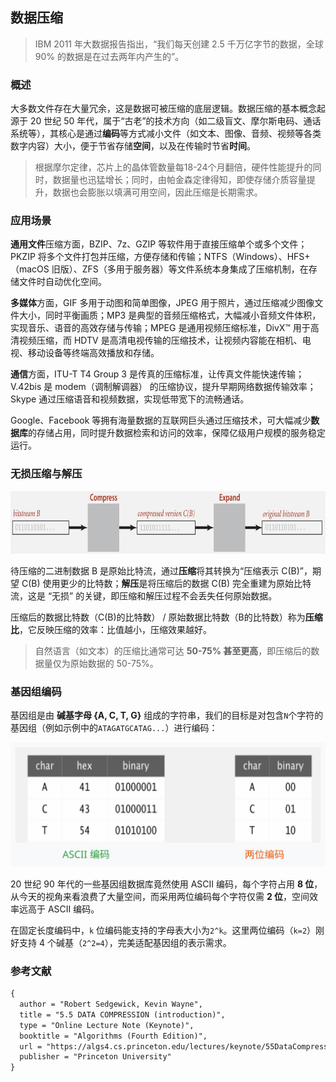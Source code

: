 ## 数据压缩

> IBM 2011 年大数据报告指出，“我们每天创建 2.5 千万亿字节的数据，全球 90% 的数据是在过去两年内产生的”。

### 概述

大多数文件存在大量冗余，这是数据可被压缩的底层逻辑。数据压缩的基本概念起源于 20 世纪 50 年代，属于“古老”的技术方向（如二级盲文、摩尔斯电码、通话系统等），其核心是通过**编码**等方式减小文件（如文本、图像、音频、视频等各类数字内容）大小，便于节省存储**空间**，以及在传输时节省**时间**。

> 根据摩尔定律，芯片上的晶体管数量每18-24个月翻倍，硬件性能提升的同时，数据量也迅猛增长；同时，由帕金森定律得知，即使存储介质容量提升，数据也会膨胀以填满可用空间，因此压缩是长期需求。

### 应用场景

**通用文件**压缩方面，BZIP、7z、GZIP 等软件用于直接压缩单个或多个文件；PKZIP 将多个文件打包并压缩，方便存储和传输；NTFS（Windows）、HFS+（macOS 旧版）、ZFS（多用于服务器）等文件系统本身集成了压缩机制，在存储文件时自动优化空间。

**多媒体**方面，GIF 多用于动图和简单图像，JPEG 用于照片，通过压缩减少图像文件大小，同时平衡画质；MP3 是典型的音频压缩格式，大幅减小音频文件体积，实现音乐、语音的高效存储与传输；MPEG 是通用视频压缩标准，DivX™ 用于高清视频压缩，而 HDTV 是高清电视传输的压缩技术，让视频内容能在相机、电视、移动设备等终端高效播放和存储。

**通信**方面，ITU-T T4 Group 3 是传真的压缩标准，让传真文件能快速传输；V.42bis 是 modem（调制解调器） 的压缩协议，提升早期网络数据传输效率；Skype 通过压缩语音和视频数据，实现低带宽下的流畅通话。

Google、Facebook 等拥有海量数据的互联网巨头通过压缩技术，可大幅减少**数据库**的存储占用，同时提升数据检索和访问的效率，保障亿级用户规模的服务稳定运行。

### 无损压缩与解压

<div align="center">
  <img src="assets/data compression.jpeg" height="100">
</div>

待压缩的二进制数据 B 是原始比特流，通过**压缩**将其转换为“压缩表示 C(B)”，期望 C(B) 使用更少的比特数；**解压**是将压缩后的数据 C(B) 完全重建为原始比特流，这是 “无损” 的关键，即压缩和解压过程不会丢失任何原始数据。

压缩后的数据比特数（C(B)的比特数） / 原始数据比特数（B的比特数）称为**压缩比**，它反映压缩的效率：比值越小，压缩效果越好。

> 自然语言（如文本）的压缩比通常可达 **50-75% 甚至更高**，即压缩后的数据量仅为原始数据的 50-75%。

### 基因组编码

基因组是由 **碱基字母 {A, C, T, G}** 组成的字符串，我们的目标是对包含`N`个字符的基因组（例如示例中的`ATAGATGCATAG...`）进行编码：

<div align="center">
  <img src="assets/Gene.svg">
</div>

20 世纪 90 年代的一些基因组数据库竟然使用 ASCII 编码，每个字符占用 **8 位**，从今天的视角来看浪费了大量空间，而采用两位编码每个字符仅需 **2 位**，空间效率远高于 ASCII 编码。

在固定长度编码中，`k` 位编码能支持的字母表大小为`2^k`。这里两位编码（`k=2`）刚好支持 4 个碱基（`2^2=4`），完美适配基因组的表示需求。

### 参考文献

```tex
{
  author = "Robert Sedgewick, Kevin Wayne",
  title = "5.5 DATA COMPRESSION (introduction)",
  type = "Online Lecture Note (Keynote)",
  booktitle = "Algorithms (Fourth Edition)",
  url = "https://algs4.cs.princeton.edu/lectures/keynote/55DataCompression.pdf",
  publisher = "Princeton University"
}
```


